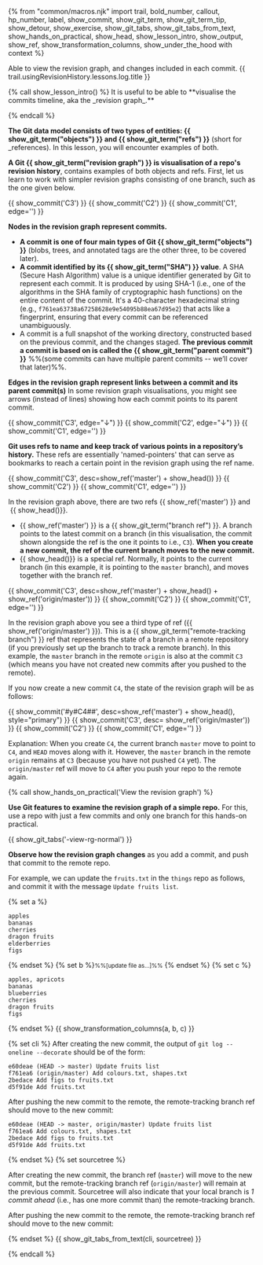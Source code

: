 {% from "common/macros.njk" import trail, bold_number, callout, hp_number, label, show_commit, show_git_term, show_git_term_tip, show_detour, show_exercise, show_git_tabs, show_git_tabs_from_text, show_hands_on_practical, show_head, show_lesson_intro, show_output, show_ref, show_transformation_columns, show_under_the_hood with context %}

<span id="prereqs"></span>
<span id="outcomes">Able to view the revision graph, and changes included in each commit.</span>
<span id="title">{{ trail.usingRevisionHistory.lessons.log.title }}</span>

<div id="body">
{% call show_lesson_intro() %}
It is useful to be able to **visualise the commits timeline, aka the _revision graph_.**

{% endcall %}

**The Git data model consists of two types of entities: {{ show_git_term("objects") }} and {{ show_git_term("refs") }}** (short for _references). In this lesson, you will encounter examples of both.

**A Git {{ show_git_term("revision graph") }} is visualisation of a repo's revision history**, contains examples of both objects and refs. First, let us learn to work with simpler revision graphs consisting of one branch, such as the one given below.


{{ show_commit('C3') }}
{{ show_commit('C2') }}
{{ show_commit('C1', edge='') }}
<p/>

**Nodes in the revision graph represent commits.**

* **A commit is one of four main types of Git {{ show_git_term("objects") }}** (blobs, trees, and annotated tags are the other three, to be covered later).
* **A commit identified by its {{ show_git_term("SHA") }} value**. A SHA (Secure Hash Algorithm) value is a unique identifier generated by Git to represent each commit. It is produced by using SHA-1 (i.e., one of the algorithms in the SHA family of cryptographic hash functions) on the entire content of the commit. It's a 40-character hexadecimal string (e.g., `f761ea63738a67258628e9e54095b88ea67d95e2`) that acts like a fingerprint, ensuring that every commit can be referenced unambiguously.
* A commit is a full snapshot of the working directory, constructed based on the previous commit, and the  changes staged. **The previous commit a commit is based on is called the {{ show_git_term("parent commit") }}** %%(some commits can have multiple parent commits -- we’ll cover that later)%%.

**Edges in the revision graph represent links between a commit and its parent commit(s)** In some revision graph visualisations, you might see arrows (instead of lines) showing how each commit points to its parent commit.

{{ show_commit('C3', edge="↓") }}
{{ show_commit('C2', edge="↓") }}
{{ show_commit('C1', edge='') }}
<p/>

**Git uses refs to name and keep track of various points in a repository’s history.** These refs are essentially 'named-pointers' that can serve as bookmarks to reach a certain point in the revision graph using the ref name.

{{ show_commit('C3', desc=show_ref('master') + show_head()) }}
{{ show_commit('C2') }}
{{ show_commit('C1', edge='') }}
<p/>

In the revision graph above, there are two refs {{ show_ref('master') }} and &nbsp;{{ show_head()}}.

* {{ show_ref('master') }} is a {{ show_git_term("branch ref") }}. A branch points to the latest commit on a branch (in this visualisation, the commit shown alongside the ref is the one it points to i.e., `C3`). **When you create a new commit, the ref of the <tooltip content="the currently active branch">current</tooltip> branch moves to the new commit.**
* {{ show_head()}} is a special ref. Normally, it points to the current branch (in this example, it is pointing to the `master` branch), and moves together with the branch ref.

{{ show_commit('C3', desc=show_ref('master') + show_head() + show_ref('origin/master')) }}
{{ show_commit('C2') }}
{{ show_commit('C1', edge='') }}
<p/>

In the revision graph above you see a third type of ref ({{ show_ref('origin/master') }}). This is a {{ show_git_term("remote-tracking branch") }} ref that represents the state of a branch in a remote repository (if you previously set up the branch to track a remote branch). In this example, the `master` branch in the remote `origin` is also at the commit `C3` (which means you have not created new commits after you pushed to the remote).

If you now create a new commit `C4`, the state of the revision graph will be as follows:

{{ show_commit('#y#C4##', desc=show_ref('master')  + show_head(), style="primary") }}
{{ show_commit('C3', desc= show_ref('origin/master')) }}
{{ show_commit('C2') }}
{{ show_commit('C1', edge='') }}
<p/>

Explanation: When you create `C4`, the current branch `master` move to point to `C4`, and `HEAD` moves along with it. However, the `master` branch in the remote `origin` remains at `C3` (because you have not pushed `C4` yet). The `origin/master` ref will move to `C4` after you push your repo to the remote again.

{% call show_hands_on_practical('View the revision graph')  %}

**Use Git features to examine the revision graph of a simple repo.** For this, use a repo with just a few commits and only one branch for this hands-on practical.

{{ show_git_tabs('-view-rg-normal') }}

**Observe how the revision graph changes** as you add a commit, and push that commit to the remote repo.

For example, we can update the `fruits.txt` in the `things` repo as follows, and commit it with the message `Update fruits list`.

{% set a %}
```{heading=":fas-file: fruits.txt"}
apples
bananas
cherries
dragon fruits
elderberries
figs
```
{% endset %}
{% set b %}<small>%%[update file as...]%%</small> {% endset %}
{% set c %}
```{heading=":fas-file: fruits.txt"}
apples, apricots
bananas
blueberries
cherries
dragon fruits
figs
```
{% endset %}
{{ show_transformation_columns(a, b, c) }}

{% set cli %}
After creating the new commit, the output of `git log --oneline --decorate` should be of the form:
```
e60deae (HEAD -> master) Update fruits list
f761ea6 (origin/master) Add colours.txt, shapes.txt
2bedace Add figs to fruits.txt
d5f91de Add fruits.txt
```
After pushing the new commit to the remote, the remote-tracking branch ref should move to the new commit:
```
e60deae (HEAD -> master, origin/master) Update fruits list
f761ea6 Add colours.txt, shapes.txt
2bedace Add figs to fruits.txt
d5f91de Add fruits.txt
```
{% endset %}
{% set sourcetree %}

After creating the new commit, the branch ref (`master`) will move to the new commit, but the remote-tracking branch ref (`origin/master`) will remain at the previous commit. Sourcetree will also indicate that your local branch is _1 commit ahead_ (i.e., has one more commit than) the remote-tracking branch.

<pic src="images/sourcetreeBeforePushing.png" width="500" />

After pushing the new commit to the remote, the remote-tracking branch ref should move to the new commit:

<pic src="images/sourcetreeAfterPushing.png" width="500" />
{% endset %}
{{ show_git_tabs_from_text(cli, sourcetree) }}

{% endcall %}

</div>
<div id="extras">
</div>
